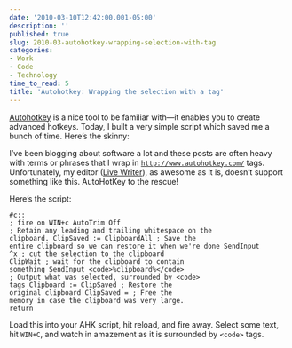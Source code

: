 ```yaml
---
date: '2010-03-10T12:42:00.001-05:00'
description: ''
published: true
slug: 2010-03-autohotkey-wrapping-selection-with-tag
categories:
- Work
- Code
- Technology
time_to_read: 5
title: 'Autohotkey: Wrapping the selection with a tag'
---
```



[Autohotkey](http://www.autohotkey.com/) is a nice tool to be familiar with—it enables you to create advanced hotkeys. Today, I built a very simple script which saved me a bunch of time. Here’s the skinny:

I’ve been blogging about software a lot and these posts are often heavy with terms or phrases that I wrap in <code>http://www.autohotkey.com/</code> tags. Unfortunately, my editor ([Live Writer](http://download.live.com/writer)), as awesome as it is, doesn’t support something like this. AutoHotKey to the rescue!

Here’s the script:  <pre><code class="csharpcode">#c::                       <span class="rem">; fire on WIN+c</span>
AutoTrim Off               <span class="rem">; Retain any leading and trailing whitespace on the clipboard.</span>
ClipSaved := ClipboardAll  <span class="rem">; Save the entire clipboard so we can restore it when we're done</span>
SendInput ^x               <span class="rem">; cut the selection to the clipboard</span>
ClipWait                   <span class="rem">; wait for the clipboard to contain something</span>
SendInput &lt;code&gt;%clipboard%&lt;/code&gt; <span class="rem">; Output what was selected, surrounded by &lt;code&gt; tags</span>
Clipboard := ClipSaved     <span class="rem">; Restore the original clipboard</span>
ClipSaved =                <span class="rem">; Free the memory in case the clipboard was very large.</span>
return</code></pre>


Load this into your AHK script, hit reload, and fire away. Select some text, hit <code>WIN+C</code>, and watch in amazement as it is surrounded by <code>&lt;code&gt;</code> tags.
